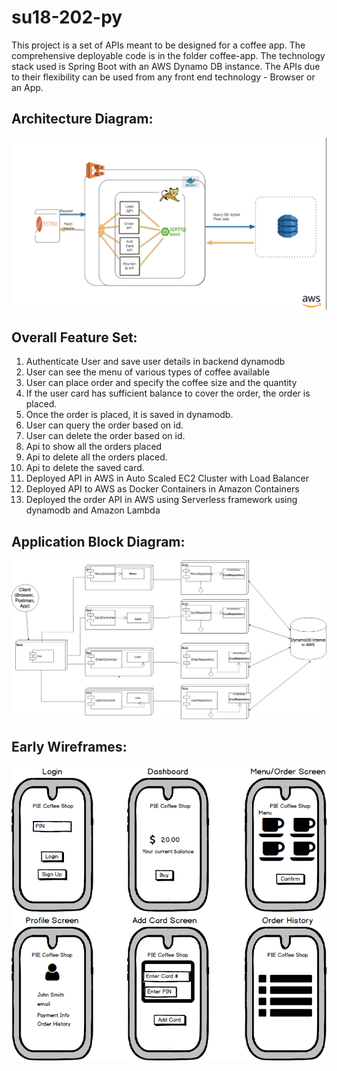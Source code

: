 # su18-202-py

This project is a set of APIs meant to be designed for a coffee app. The comprehensive deployable code is in the folder coffee-app. The technology stack used is Spring Boot with an AWS Dynamo DB instance. The APIs due to their flexibility can be used from any front end technology - Browser or an App. 

Architecture Diagram:
---------------------

![alt text](https://github.com/nguyensjsu/su18-202-py/blob/master/Architecture_diagram.png)

Overall Feature Set:
--------------------

1. Authenticate User and save user details in backend dynamodb
2. User can see the menu of various types of coffee available 
3. User can place order and specify the coffee size and the quantity 
4. If the user card has sufficient balance to cover the order, the order is placed.
5. Once the order is placed, it is saved in dynamodb.
6. User can query the order based on id.
7. User can delete the order based on id.
8. Api to show all the orders placed
9. Api to delete all the orders placed.
10. Api to delete the saved card.
11. Deployed API in AWS in Auto Scaled EC2 Cluster with Load Balancer
12. Deployed API to AWS as Docker Containers in Amazon Containers
13. Deployed the order API in AWS using Serverless framework using dynamodb and Amazon Lambda

Application Block Diagram:
--------------------
![alt text](https://github.com/nguyensjsu/su18-202-py/blob/master/CoffeeApp%20Block%20Diagram.png)

Early Wireframes:
--------------------
![alt text](https://github.com/nguyensjsu/su18-202-py/blob/master/resources/PieCofeeShop.png)
